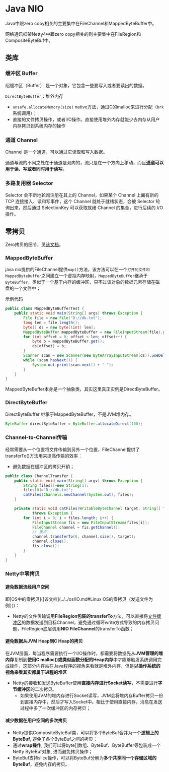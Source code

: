 # Java NIO

Java中跟zero copy相关的主要集中在FileChannel和MappedByteBuffer中。

网络通讯框架Netty4中跟zero copy相关的则主要集中在FileRegion和CompositeByteBuf中。



## 类库

### 缓冲区 Buffer

绍缓冲区（Buffer） 是一个对象，它包含一些要写入或者要读出的数据。

`DirectByteBuffer`：堆外内存

- `unsafe.allocateMemory(size)` native方法，通过C的malloc来进行分配（`brk`系统调用）；
- 直接的文件拷贝操作，或者I/O操作。直接使用堆外内存就能少去内存从用户内存拷贝到系统内存的操作

### 通道 Channel

Channel 是一个通道，可以通过它读取和写入数据。

通道与流的不同之处在于通道是双向的，流只是在一个方向上移动，而且**通道可以用于读、写或者同时用于读写**。

### 多路复用器 Selector

Selector 会不断地轮询注册在其上的 Channel，如果某个 Channel 上面有新的 TCP 连接接入、读和写事件，这个 Channel 就处于就绪状态，会被 Selector 轮询出来，然后通过 SelectionKey 可以获取就绪 Channel 的集合，进行后续的 I/O 操作。

## 零拷贝

Zero拷贝的细节，见[该文档](../../cs/linux/zero_copy.md)。

### MappedByteBuffer

java nio提供的FileChannel提供`map()`方法，该方法可以在一个`打开的文件和MappedByteBuffer`之间建立一个虚拟内存映射，`MappedByteBuffer`继承于`ByteBuffer`，类似于一个基于内存的缓冲区，只不过该对象的数据元素存储在磁盘的一个文件中；

示例代码

```java
public class MappedByteBufferTest {
    public static void main(String[] args) throws Exception {
        File file = new File("D://db.txt");
        long len = file.length();
        byte[] ds = new byte[(int) len];
        MappedByteBuffer mappedByteBuffer = new FileInputStream(file).getChannel().map(FileChannel.MapMode.READ_ONLY, 0, len);
        for (int offset = 0; offset < len; offset++) {
            byte b = mappedByteBuffer.get();
            ds[offset] = b;
        }
        Scanner scan = new Scanner(new ByteArrayInputStream(ds)).useDelimiter(" ");
        while (scan.hasNext()) {
            System.out.print(scan.next() + " ");
        }
    }
}
```

MappedByteBuffer本身是一个抽象类，其实这里真正实例是DirectByteBuffer。

### DirectByteBuffer

DirectByteBuffer 继承于MappedByteBuffer，不是JVM堆内存。

```java
ByteBuffer directByteBuffer = ByteBuffer.allocateDirect(100);
```

### Channel-to-Channel传输

经常需要从一个位置将文件传输到另外一个位置，FileChannel提供了transferTo()方法用来提高传输的效率：

- 避免数据在缓冲区的拷贝开销；

```java
public class ChannelTransfer {
    public static void main(String[] argv) throws Exception {
        String files[]=new String[1];
        files[0]="D://db.txt";
        catFiles(Channels.newChannel(System.out), files);
    }

    private static void catFiles(WritableByteChannel target, String[] files)
            throws Exception {
        for (int i = 0; i < files.length; i++) {
            FileInputStream fis = new FileInputStream(files[i]);
            FileChannel channel = fis.getChannel();
            // 重点
            channel.transferTo(0, channel.size(), target);
            channel.close();
            fis.close();
        }
    }
}
```

### Netty中零拷贝

#### 避免数据流经用户空间

即[OS中的零拷贝]([该文档](../../os/IO.md#Linux OS的零拷贝（发送文件为例）))：

- Netty的文件传输调用**FileRegion包装的transferTo**方法，可以直接将[文件缓冲区](https://www.zhihu.com/search?q=文件缓冲区&search_source=Entity&hybrid_search_source=Entity&hybrid_search_extra={"sourceType"%3A"article"%2C"sourceId"%3A76059333})的数据发送到目标Channel，避免通过循环write方式导致的内存拷贝问题，FileRegion底层调用**NIO FileChannel**的transferTo函数；

#### 避免数据从JVM Heap到C Heap的拷贝

在JVM层面，每当程序需要执行一个I/O操作时，都需要将数据先从**JVM管理的堆内存**复制到**使用C malloc()或类似函数分配的Heap内存**中才能够触发系统调用完成操作，这部分内存站在Java程序的视角来看就是堆外内存，但是**以操作系统的视角来看其实都属于进程的堆区**

- Netty的接收和发送ByteBuffer使用**直接内存进行Socket读写**，不需要进行**字节缓冲区**的二次拷贝。
  - 如果使用JVM的堆内存进行Socket读写，JVM会将堆内存Buffer拷贝一份到直接内存中，然后才写入Socket中。相比于使用直接内存，消息在发送过程中多了一次缓冲区的内存拷贝；

#### 减少数据在用户空间的多次拷贝

- Netty提供CompositeByteBuf类，可以将多个ByteBuf合并为一个**逻辑上的ByteBuf**, 避免了各个ByteBuf之间的拷贝；
- 通过**wrap操作**, 我们可以将byte[]数组、ByteBuf、ByteBuffer等包装成一个Netty ByteBuf对象, 进而避免拷贝操作；
- ByteBuf支持slice操作，可以将ByteBuf分解为**多个共享同一个存储区域的ByteBuf**，避免内存的拷贝。